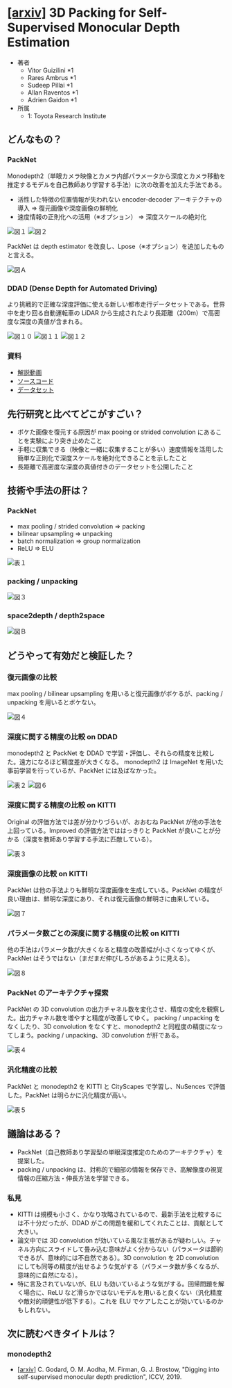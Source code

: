 # [\[arxiv\]](https://arxiv.org/abs/1905.02693v4) 3D Packing for Self-Supervised Monocular Depth Estimation

- 著者
    - Vitor Guizilini *1
    - Rares Ambrus *1
    - Sudeep Pillai *1
    - Allan Raventos *1
    - Adrien Gaidon *1
- 所属
    - 1: Toyota Research Institute


## どんなもの？
### PackNet
Monodepth2（単眼カメラ映像とカメラ内部パラメータから深度とカメラ移動を推定するモデルを自己教師あり学習する手法）に次の改善を加えた手法である。
- 活性した特徴の位置情報が失われない encoder-decoder アーキテクチャの導入 ⇒ 復元画像や深度画像の鮮明化
- 速度情報の正則化への活用（※オプション） ⇒ 深度スケールの絶対化

![図１](figure_1.png)
![図２](figure_2.png)

PackNet は depth estimator を改良し、Lpose（※オプション）を追加したものと言える。

![図Ａ](typical_vslam_architecture.png)


### DDAD (Dense Depth for Automated Driving)
より挑戦的で正確な深度評価に使える新しい都市走行データセットである。世界中を走り回る自動運転車の LiDAR から生成されたより長距離（200m）で高密度な深度の真値が含まれる。

![図１０](figure_10.png)
![図１１](figure_11.png)
![図１２](figure_12.png)


### 資料
- [解説動画](https://www.youtube.com/watch?v=b62iDkLgGSI)
- [ソースコード](https://github.com/TRI-ML/packnet-sfm)
- [データセット](https://github.com/TRI-ML/DDAD)


## 先行研究と比べてどこがすごい？
- ボケた画像を復元する原因が max pooing or strided convolution にあることを実験により突き止めたこと
- 手軽に収集できる（映像と一緒に収集することが多い）速度情報を活用した簡単な正則化で深度スケールを絶対化できることを示したこと
- 長距離で高密度な深度の真値付きのデータセットを公開したこと


## 技術や手法の肝は？
### PackNet
- max pooling / strided convolution ⇒ packing
- bilinear upsampling ⇒ unpacking
- batch normalization ⇒ group normalization
- ReLU ⇒ ELU

![表１](table_1.png)

### packing / unpacking
![図３](figure_3.png)

### space2depth / depth2space
![図Ｂ](space2depth_depth2space.png)


## どうやって有効だと検証した？

### 復元画像の比較
max pooling / bilinear upsampling を用いると復元画像がボケるが、packing / unpacking を用いるとボケない。

![図４](figure_4.png)


### 深度に関する精度の比較 on DDAD
monodepth2 と PackNet を DDAD で学習・評価し、それらの精度を比較した。遠方になるほど精度差が大きくなる。
monodepth2 は ImageNet を用いた事前学習を行っているが、PackNet には及ばなかった。

![表２](table_2.png)
![図６](figure_6.png)


### 深度に関する精度の比較 on KITTI
Original の評価方法では差が分かりづらいが、おおむね PackNet が他の手法を上回っている。Improved の評価方法でははっきりと PackNet が良いことが分かる（深度を教師あり学習する手法に匹敵している）。

![表３](table_3.png)

### 深度画像の比較 on KITTI
PackNet は他の手法よりも鮮明な深度画像を生成している。PackNet の精度が良い理由は、鮮明な深度にあり、それは復元画像の鮮明さに由来している。

![図７](figure_7.png)


### パラメータ数ごとの深度に関する精度の比較 on KITTI
他の手法はパラメータ数が大きくなると精度の改善幅が小さくなってゆくが、PackNet はそうではない（まだまだ伸びしろがあるように見える）。

![図８](figure_8.png)


### PackNet のアーキテクチャ探索
PackNet の 3D convolution の出力チャネル数を変化させ、精度の変化を観察した。出力チャネル数を増やすと精度が改善してゆく。
packing / unpacking をなくしたり、3D convolution をなくすと、monodepth2 と同程度の精度になってしまう。packing / unpacking、3D convolution が肝である。

![表４](table_4.png)


### 汎化精度の比較
PackNet と monodepth2 を KITTI と CityScapes で学習し、NuSences で評価した。PackNet は明らかに汎化精度が高い。

![表５](table_5.png)


## 議論はある？
- PackNet（自己教師あり学習型の単眼深度推定のためのアーキテクチャ）を提案した。
- packing / unpacking は、対称的で細部の情報を保存でき、高解像度の視覚情報の圧縮方法・伸長方法を学習できる。

### 私見
- KITTI は規模も小さく、かなり攻略されているので、最新手法を比較するには不十分だったが、DDAD がこの問題を緩和してくれたことは、貢献として大きい。
- 論文中では 3D convolution が効いている風な主張があるが疑わしい。チャネル方向にスライドして畳み込む意味がよく分からない（パラメータは節約できるが、意味的には不自然である）。3D convolution を 2D convolution にしても同等の精度が出せるような気がする（パラメータ数が多くなるが、意味的に自然になる）。
- 特に言及されていないが、ELU も効いているような気がする。回帰問題を解く場合に、ReLU など滑らかではないモデルを用いると良くない（汎化精度や敵対的頑健性が低下する）。これを ELU でケアしたことが効いているのかもしれない。

## 次に読むべきタイトルは？

### monodepth2
- [\[arxiv\]](https://arxiv.org/abs/1806.01260) C. Godard, O. M. Aodha, M. Firman, G. J. Brostow, "Digging into self-supervised monocular depth prediction", ICCV, 2019.
